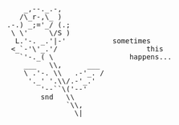 <pre>
    _,--._.-,
   /\_r-,\_ )
.-.) _;='_/ (.;
 \ \'     \/S )
  L.'-. _.'|-'           sometimes 
 <_`-'\'_.'/                     this
   `'-._( \                  happens...
    ___   \\,      ___
    \ .'-. \\   .-'_. /
     '._' '.\\/.-'_.'
        '--``\('--'
        snd   \\
              `\\,
                \|
</pre>
